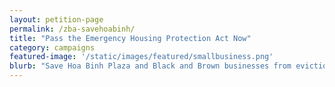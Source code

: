 ```yaml
---
layout: petition-page
permalink: /zba-savehoabinh/
title: "Pass the Emergency Housing Protection Act Now"
category: campaigns
featured-image: '/static/images/featured/smallbusiness.png'
blurb: "Save Hoa Binh Plaza and Black and Brown businesses from eviction during COVID-19"
---
```

<link href='https://actionnetwork.org/css/style-embed-whitelabel-v3.css' rel='stylesheet' type='text/css' /><script src='https://actionnetwork.org/widgets/v3/letter/tell-philadelphias-zoning-board-hoa-binh-plaza-is-here-to-stay?format=js&source=widget&style=full'></script><div id='can-letter-area-tell-philadelphias-zoning-board-hoa-binh-plaza-is-here-to-stay' style='width: 100%'><!-- this div is the target for our HTML insertion --></div>